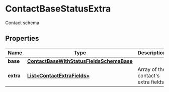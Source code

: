 

# ContactBaseStatusExtra

Contact schema
## Properties

Name | Type | Description | Notes
------------ | ------------- | ------------- | -------------
**base** | [**ContactBaseWithStatusFieldsSchemaBase**](ContactBaseWithStatusFieldsSchemaBase.md) |  |  [optional]
**extra** | [**List&lt;ContactExtraFields&gt;**](ContactExtraFields.md) | Array of the contact&#39;s extra fields |  [optional]



